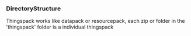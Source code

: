 ### DirectoryStructure

Thingspack works like datapack or resourcepack, each zip or folder in the 'thingspack' folder is a individual thingspack

